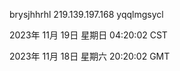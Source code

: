 brysjhhrhl 219.139.197.168 yqqlmgsycl

2023年 11月 19日 星期日 04:20:02 CST

2023年 11月 18日 星期六 20:20:02 GMT
